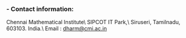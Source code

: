 ### - Contact information:

Chennai Mathematical Institute\\
SIPCOT IT Park,\\
Siruseri, Tamilnadu, 603103. India.\\
Email : dharm@cmi.ac.in 
